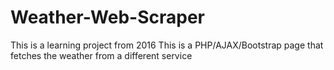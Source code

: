 # Weather-Web-Scraper
This is a learning project from 2016
This is a PHP/AJAX/Bootstrap page that fetches the weather from a different service
